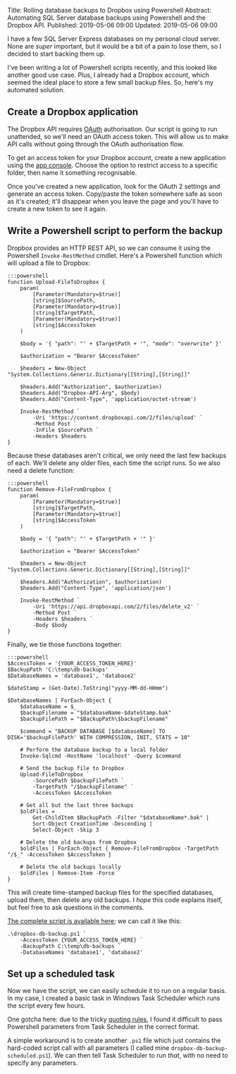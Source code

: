 Title: Rolling database backups to Dropbox using Powershell
Abstract: Automating SQL Server database backups using Powershell and the Dropbox API.
Published: 2019-05-06 09:00
Updated: 2019-05-06 09:00

I have a few SQL Server Express databases on my personal cloud server. None are _super_ important, but it would be a bit of a pain to lose them, so I decided to start backing them up.

I've been writing a lot of Powershell scripts recently, and this looked like another good use case. Plus, I already had a Dropbox account, which seemed the ideal place to store a few small backup files. So, here's my automated solution.

## Create a Dropbox application

The Dropbox API requires [OAuth](https://oauth.net/) authorisation. Our script is going to run unattended, so we'll need an OAuth access token. This will allow us to make API calls without going through the OAuth authorisation flow. 

To get an access token for your Dropbox account, create a new application using the [app console](https://www.dropbox.com/developers/apps). Choose the option to restrict access to a specific folder, then name it something recognisable.

Once you've created a new application, look for the OAuth 2 settings and generate an access token. Copy/paste the token somewhere safe as soon as it's created; it'll disappear when you leave the page and you'll have to create a new token to see it again.

## Write a Powershell script to perform the backup

Dropbox provides an HTTP REST API, so we can consume it using the Powershell `Invoke-RestMethod` cmdlet. Here's a Powershell function which will upload a file to Dropbox:

    :::powershell
    function Upload-FileToDropbox { 
        param(
            [Parameter(Mandatory=$true)]
            [string]$SourcePath,
            [Parameter(Mandatory=$true)]
            [string]$TargetPath,
            [Parameter(Mandatory=$true)]
            [string]$AccessToken
        )

        $body = '{ "path": "' + $TargetPath + '", "mode": "overwrite" }'

        $authorization = "Bearer $AccessToken"

        $headers = New-Object "System.Collections.Generic.Dictionary[[String],[String]]"

        $headers.Add("Authorization", $authorization)
        $headers.Add("Dropbox-API-Arg", $body)
        $headers.Add("Content-Type", 'application/octet-stream')
         
        Invoke-RestMethod `
            -Uri 'https://content.dropboxapi.com/2/files/upload' `
            -Method Post `
            -InFile $SourcePath `
            -Headers $headers
    }

Because these databases aren't critical, we only need the last few backups of each. We'll delete any older files, each time the script runs. So we also need a delete function:

    :::powershell
    function Remove-FileFromDropbox { 
        param(
            [Parameter(Mandatory=$true)]
            [string]$TargetPath,
            [Parameter(Mandatory=$true)]
            [string]$AccessToken
        )

        $body = '{ "path": "' + $TargetPath + '" }'

        $authorization = "Bearer $AccessToken"

        $headers = New-Object "System.Collections.Generic.Dictionary[[String],[String]]"

        $headers.Add("Authorization", $authorization)
        $headers.Add("Content-Type", 'application/json')

        Invoke-RestMethod `
            -Uri 'https://api.dropboxapi.com/2/files/delete_v2' `
            -Method Post `
            -Headers $headers `
            -Body $body
    }


Finally, we tie those functions together:

    :::powershell
    $AccessToken = '{YOUR_ACCESS_TOKEN_HERE}'
    $BackupPath 'C:\temp\db-backups'
    $DatabaseNames = 'database1', 'database2'

    $dateStamp = (Get-Date).ToString("yyyy-MM-dd-HHmm")

    $DatabaseNames | ForEach-Object {
        $databaseName = $_
        $backupFilename = "$databaseName-$dateStamp.bak"
        $backupFilePath = "$BackupPath\$backupFilename"

        $command = "BACKUP DATABASE [$databaseName] TO DISK='$backupFilePath' WITH COMPRESSION, INIT, STATS = 10"

        # Perform the database backup to a local folder
        Invoke-Sqlcmd -HostName 'localhost' -Query $command

        # Send the backup file to Dropbox
        Upload-FileToDropbox `
            -SourcePath $backupFilePath `
            -TargetPath "/$backupFilename" `
            -AccessToken $AccessToken

        # Get all but the last three backups
        $oldFiles = 
            Get-ChildItem $BackupPath -Filter "$databaseName*.bak" | 
            Sort-Object CreationTime -Descending | 
            Select-Object -Skip 3
        
        # Delete the old backups from Dropbox
        $oldFiles | ForEach-Object { Remove-FileFromDropbox -TargetPath "/$_" -AccessToken $AccessToken }
        
        # Delete the old backups locally
        $oldFiles | Remove-Item -Force
    }

This will create time-stamped backup files for the specified databases, upload them, then delete any old backups. I _hope_ this code explains itself, but feel free to ask questions in the comments. 

[The complete script is available here](https://gist.github.com/markashleybell/328fe4c40c279808253a78cef9f6ea62); we can call it like this:

    .\dropbox-db-backup.ps1 `
        -AccessToken {YOUR_ACCESS_TOKEN_HERE} `
        -BackupPath C:\temp\db-backups `
        -DatabaseNames 'database1', 'database2'

## Set up a scheduled task

Now we have the script, we can easily schedule it to run on a regular basis. In my case, I created a basic task in Windows Task Scheduler which runs the script every few hours.

One gotcha here: due to the tricky [quoting rules](https://stackoverflow.com/questions/14989073/parameters-with-double-quotes-are-not-properly-passed-to-scriptblock-by-argument), I found it difficult to pass Powershell parameters from Task Scheduler in the correct format. 

A simple workaround is to create another `.ps1` file which just contains the hard-coded script call with all parameters (I called mine `dropbox-db-backup-scheduled.ps1`). We can then tell Task Scheduler to run _that_, with no need to specify any parameters.









